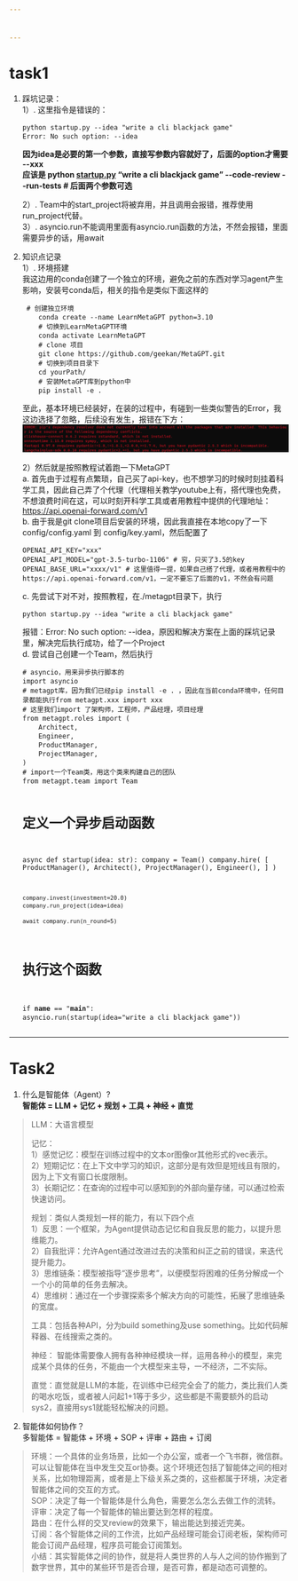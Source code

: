```yaml
---


---
```


<h1 id="task1"><span class="prefix"></span><span class="content">task1</span><span class="suffix"></span></h1>
<ol>
<li>
<p>踩坑记录：<br>
1）. 这里指令是错误的：</p>
<pre><code>python startup.py --idea "write a cli blackjack game"			
Error: No such option: --idea
</code></pre>
<p><strong>因为idea是必要的第一个参数，直接写参数内容就好了，后面的option才需要 --xxx 		<br>
应该是 python <a href="http://startup.py">startup.py</a> “write a cli blackjack game” --code-review --run-tests # 后面两个参数可选</strong></p>
<p>2）. Team中的start_project将被弃用，并且调用会报错，推荐使用run_project代替。<br>
3）. asyncio.run不能调用里面有asyncio.run函数的方法，不然会报错，里面需要异步的话，用await</p>
</li>
<li>
<p>知识点记录<br>
1）. 环境搭建<br>
我这边用的conda创建了一个独立的环境，避免之前的东西对学习agent产生影响，安装号conda后，相关的指令是类似下面这样的</p>
<pre><code>	# 创建独立环境
    conda create --name LearnMetaGPT python=3.10
    # 切换到LearnMetaGPT环境 		
    conda activate LearnMetaGPT 		
    # clone 项目 		
    git clone https://github.com/geekan/MetaGPT.git 		
    # 切换到项目目录下 		
    cd yourPath/ 		
    # 安装MetaGPT库到python中 		
    pip install -e .
</code></pre>
<p>至此，基本环境已经装好，在装的过程中，有碰到一些类似警告的Error，我这边选择了忽略，后续没有发生，报错在下方：<br>
<img src="https://raw.githubusercontent.com/l5276261/MarkDownPic/master/imgs/2024-01-13/j6Pwrk0hl5bS4MLA.png" alt="安装MetaGPT库中遇到的错误"></p>
<p>2）然后就是按照教程试着跑一下MetaGPT<br>
a. 首先由于过程有点繁琐，自己买了api-key，也不想学习的时候时刻挂着科学工具，因此自己弄了个代理（代理相关教学youtube上有，搭代理也免费，不想浪费时间在这，可以时刻开科学工具或者用教程中提供的代理地址： <a href="https://api.openai-forward.com/v1">https://api.openai-forward.com/v1</a><br>
b. 由于我是git clone项目后安装的环境，因此我直接在本地copy了一下config/config.yaml 到 config/key.yaml，然后配置了</p>
<pre><code>OPENAI_API_KEY="xxx"
OPENAI_API_MODEL="gpt-3.5-turbo-1106" # 穷，只买了3.5的key
OPENAI_BASE_URL="xxxx/v1" # 这里值得一提，如果自己搭了代理，或者用教程中的https://api.openai-forward.com/v1，一定不要忘了后面的v1，不然会有问题
</code></pre>
<p>c. 先尝试下对不对，按照教程，在./metagpt目录下，执行</p>
<pre><code>python startup.py --idea "write a cli blackjack game"
</code></pre>
<p>报错：Error: No such option: --idea，原因和解决方案在上面的踩坑记录里，解决完后执行成功，给了一个Project<br>
d. 尝试自己创建一个Team，然后执行</p>
<pre><code># asyncio，用来异步执行脚本的
import asyncio
# metagpt库，因为我们已经pip install -e . ，因此在当前conda环境中，任何目录都能执行from metagpt.xxx import xxx
# 这里我们import 了架构师，工程师，产品经理，项目经理
from metagpt.roles import (
    Architect,
    Engineer,
    ProductManager,
    ProjectManager,
)
# import一个Team类，用这个类来构建自己的团队
from metagpt.team import Team

# 定义一个异步启动函数
async def startup(idea: str):
    company = Team()
    company.hire(
        [
            ProductManager(),
            Architect(),
            ProjectManager(),
            Engineer(),
        ]
    )

    company.invest(investment=20.0)
    company.run_project(idea=idea)

    await company.run(n_round=5)

# 执行这个函数
if __name__ == "__main__":
	asyncio.run(startup(idea="write a cli blackjack game"))
</code></pre>
</li>
</ol>
<hr>
<h1 id="task2"><span class="prefix"></span><span class="content">Task2</span><span class="suffix"></span></h1>
<ol>
<li>什么是智能体（Agent）?<br>
<strong>智能体 = LLM + 记忆 + 规划 + 工具 + 神经 + 直觉</strong></li>
</ol>
<blockquote>
<p>LLM：大语言模型</p>
<p>记忆：<br>
1）感觉记忆：模型在训练过程中的文本or图像or其他形式的vec表示。<br>
2）短期记忆：在上下文中学习的知识，这部分是有效但是短线且有限的，因为上下文有窗口长度限制。<br>
3）长期记忆：在查询的过程中可以感知到的外部向量存储，可以通过检索快速访问。</p>
<p>规划：类似人类规划一样的能力，有以下四个点<br>
1）反思：一个框架，为Agent提供动态记忆和自我反思的能力，以提升思维能力。<br>
2）自我批评：允许Agent通过改进过去的决策和纠正之前的错误，来迭代提升能力。<br>
3）思维链条：模型被指导“逐步思考”，以便模型将困难的任务分解成一个一个小的简单的任务去解决。<br>
4）思维树：通过在一个步骤探索多个解决方向的可能性，拓展了思维链条的宽度。</p>
<p>工具：包括各种API，分为build something及use something。比如代码解释器、在线搜索之类的。</p>
<p>神经： 智能体需要像人拥有各种神经模块一样，运用各种小的模型，来完成某个具体的任务，不能由一个大模型来主导，一不经济，二不实际。</p>
<p>直觉：直觉就是LLM的本能，在训练中已经完全会了的能力，类比我们人类的喝水吃饭，或者被人问起1+1等于多少，这些都是不需要额外的启动sys2，直接用sys1就能轻松解决的问题。</p>
</blockquote>
<ol start="2">
<li>智能体如何协作？<br>
多智能体 = 智能体 + 环境 + SOP + 评审 + 路由 + 订阅</li>
</ol>
<blockquote>
<p>环境：一个具体的业务场景，比如一个办公室，或者一个飞书群，微信群。可以让智能体在当中发生交互or协奏。这个环境还包括了智能体之间的相对关系，比如物理距离，或者是上下级关系之类的，这些都属于环境，决定者智能体之间的交互的方式。<br>
SOP：决定了每一个智能体是什么角色，需要怎么怎么去做工作的流转。<br>
评审：决定了每一个智能体的输出要达到怎样的程度。<br>
路由：在什么样的交叉review的效果下，输出能达到接近完美。<br>
订阅：各个智能体之间的工作流，比如产品经理可能会订阅老板，架构师可能会订阅产品经理，程序员可能会订阅策划。<br>
小结：其实智能体之间的协作，就是将人类世界的人与人之间的协作搬到了数字世界，其中的某些环节是否合理，是否可靠，都是动态可调整的。</p>
</blockquote>


